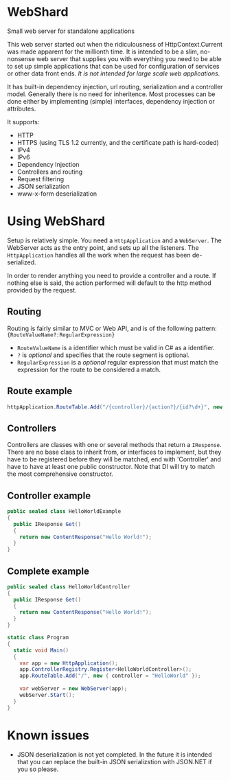 WebShard
========

Small web server for standalone applications

This web server started out when the ridiculousness of HttpContext.Current
was made apparent for the millionth time. It is intended to be a slim, 
no-nonsense web server that supplies you with everything you need to be 
able to set up simple applications that can be used for configuration
of services or other data front ends. *It is not intended for large scale
web applications*.

It has built-in dependency injection, url routing, serialization and a controller model. 
Generally there is no need for inheritence. Most processes can be done
either by implementing (simple) interfaces, dependency injection or 
attributes.

It supports:

* HTTP
* HTTPS (using TLS 1.2 currently, and the certificate path is hard-coded)
* IPv4
* IPv6
* Dependency Injection
* Controllers and routing
* Request filtering
* JSON serialization
* www-x-form deserialization
 
Using WebShard
==============

Setup is relatively simple. You need a `HttpApplication` and a `WebServer`.
The WebServer acts as the entry point, and sets up all the listeners. The
`HttpApplication` handles all the work when the request has been 
de-serialized.

In order to render anything you need to provide a controller and a route. If
nothing else is said, the action performed will default to the http method
provided by the request.

Routing
-------

Routing is fairly similar to MVC or Web API, and is of the following pattern:
`{RouteValueName?:RegularExpression}`

* `RouteValueName` is a identifier which must be valid in C# as a identifier.
* `?` is *optional* and specifies that the route segment is optional.
* `RegularExpression` is a *optional* regular expression that must match the expression
  for the route to be considered a match.

Route example
-------------
```csharp
httpApplication.RouteTable.Add("/{controller}/{action?}/{id?\d+}", new { action = "Index" }); 
```

Controllers
-----------
Controllers are classes with one or several methods that return a `IResponse`.
There are no base class to inherit from, or interfaces to implement, but
they have to be registered before they will be matched, end with 'Controller' and have to have at
least one public constructor. Note that DI will try to match the most comprehensive constructor.

Controller example
------------------

```csharp
public sealed class HelloWorldExample
{
  public IResponse Get()
  {
    return new ContentResponse("Hello World!");
  }
}
```

Complete example
----------------
```csharp
public sealed class HelloWorldController
{
  public IResponse Get()
  {
    return new ContentResponse("Hello World!");
  }
}

static class Program
{
  static void Main()
  {
    var app = new HttpApplication();
    app.ControllerRegistry.Register<HelloWorldController>();
    app.RouteTable.Add("/", new { controller = "HelloWorld" });
    
    var webServer = new WebServer(app);
    webServer.Start();
  }
}
```

Known issues
============

* JSON deserialization is not yet completed. In the future it is intended that you can replace the built-in JSON serializstion with JSON.NET if you so please.
